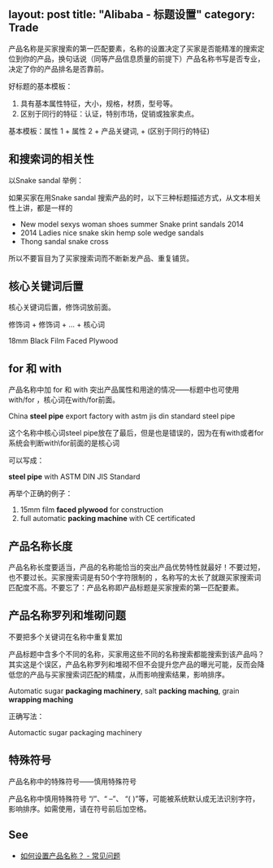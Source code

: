 layout: post
title: "Alibaba - 标题设置"
category: Trade
---

产品名称是买家搜索的第一匹配要素，名称的设置决定了买家是否能精准的搜索定位到你的产品，换句话说（同等产品信息质量的前提下）产品名称书写是否专业，决定了你的产品排名是否靠前。

好标题的基本模板：

1. 具有基本属性特征，大小，规格，材质，型号等。
2. 区别于同行的特征：认证，特别市场，促销或独家卖点。

基本模板：属性 1 + 属性 2 + 产品关键词, + (区别于同行的特征)

## 和搜索词的相关性

以Snake sandal 举例：

如果买家在用Snake sandal 搜索产品的时，以下三种标题描述方式，从文本相关性上讲，都是一样的

- New model sexys woman shoes summer Snake print sandals 2014 
- 2014 Ladies nice snake skin hemp sole wedge sandals 
- Thong sandal snake cross

所以不要盲目为了买家搜索词而不断新发产品、重复铺货。

## 核心关键词后置

核心关键词后置，修饰词放前面。

修饰词 + 修饰词 + ... + 核心词

18mm    Black         Film Faced Plywood

## for 和 with

产品名称中加 for 和 with 突出产品属性和用途的情况——标题中也可使用 with/for ，核心词在with/for前面。

China __steel pipe__ export factory with astm jis din standard steel pipe 

这个名称中核心词steel pipe放在了最后，但是也是错误的，因为在有with或者for系统会判断with\for前面的是核心词 

可以写成：

__steel pipe__ with ASTM DIN JIS Standard 

再举个正确的例子：

1. 15mm film __faced plywood__ for construction
2. full automatic __packing machine__ with CE certificated

## 产品名称长度

产品名称长度要适当，产品的名称能恰当的突出产品优势特性就最好！不要过短，也不要过长。买家搜索词是有50个字符限制的 ，名称写的太长了就跟买家搜索词匹配度不高。不要忘了：产品名称即产品标题是买家搜索的第一匹配要素。

## 产品名称罗列和堆砌问题

不要把多个关键词在名称中重复累加

产品标题中含多个不同的名称，买家用这些不同的名称搜索都能搜索到该产品吗？其实这是个误区，产品名称罗列和堆砌不但不会提升您产品的曝光可能，反而会降低您的产品与买家搜索词匹配的精度，从而影响搜索结果，影响排序。

Automatic sugar __packaging machinery__, salt __packing maching__, grain __wrapping maching__

正确写法：

Automactic sugar packaging machinery

## 特殊符号

产品名称中的特殊符号——慎用特殊符号

产品名称中慎用特殊符号 “/”、“ –”、 “( )”等，可能被系统默认成无法识别字符，影响排序。如需使用，请在符号前后加空格。

## See

- [如何设置产品名称？ - 常见问题](http://service.alibaba.com/supplier/faq_detail/10469630.htm?id=10469630&tracelog=ma_zsky_cpmc#1)